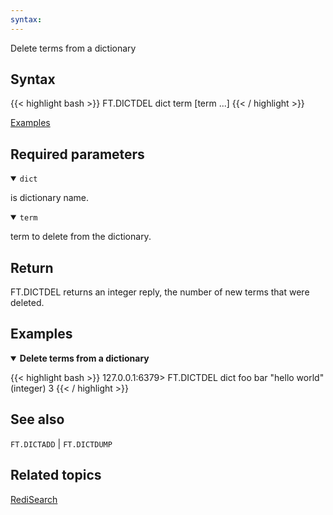 ```yaml
---
syntax: 
---
```


Delete terms from a dictionary

## Syntax

{{< highlight bash >}}
FT.DICTDEL dict term [term ...]
{{< / highlight >}}

[Examples](#examples)

## Required parameters

<details open>
<summary><code>dict</code></summary>

is dictionary name.
</details>

<details open>
<summary><code>term</code></summary>

term to delete from the dictionary.
</details>

## Return

FT.DICTDEL returns an integer reply, the number of new terms that were deleted.

## Examples

<details open>
<summary><b>Delete terms from a dictionary</b></summary>

{{< highlight bash >}}
127.0.0.1:6379> FT.DICTDEL dict foo bar "hello world"
(integer) 3
{{< / highlight >}}
</details>

## See also

`FT.DICTADD` | `FT.DICTDUMP`

## Related topics

[RediSearch](/docs/stack/search)
